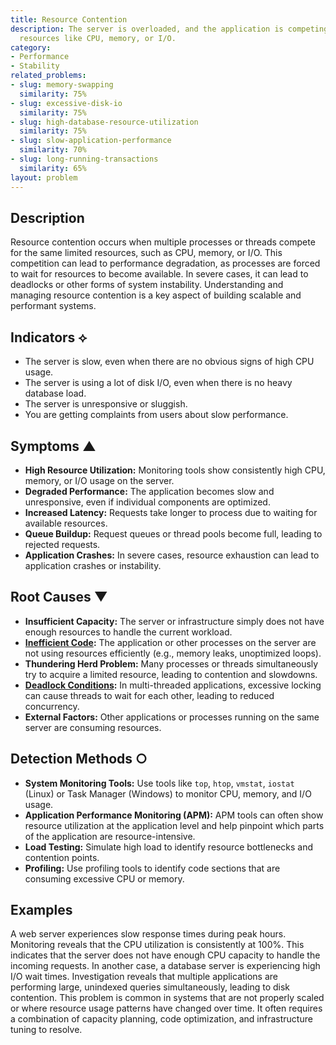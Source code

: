 ```yaml
---
title: Resource Contention
description: The server is overloaded, and the application is competing for limited
  resources like CPU, memory, or I/O.
category:
- Performance
- Stability
related_problems:
- slug: memory-swapping
  similarity: 75%
- slug: excessive-disk-io
  similarity: 75%
- slug: high-database-resource-utilization
  similarity: 75%
- slug: slow-application-performance
  similarity: 70%
- slug: long-running-transactions
  similarity: 65%
layout: problem
---
```


## Description
Resource contention occurs when multiple processes or threads compete for the same limited resources, such as CPU, memory, or I/O. This competition can lead to performance degradation, as processes are forced to wait for resources to become available. In severe cases, it can lead to deadlocks or other forms of system instability. Understanding and managing resource contention is a key aspect of building scalable and performant systems.

## Indicators ⟡
- The server is slow, even when there are no obvious signs of high CPU usage.
- The server is using a lot of disk I/O, even when there is no heavy database load.
- The server is unresponsive or sluggish.
- You are getting complaints from users about slow performance.

## Symptoms ▲

- **High Resource Utilization:** Monitoring tools show consistently high CPU, memory, or I/O usage on the server.
- **Degraded Performance:** The application becomes slow and unresponsive, even if individual components are optimized.
- **Increased Latency:** Requests take longer to process due to waiting for available resources.
- **Queue Buildup:** Request queues or thread pools become full, leading to rejected requests.
- **Application Crashes:** In severe cases, resource exhaustion can lead to application crashes or instability.

## Root Causes ▼

- **Insufficient Capacity:** The server or infrastructure simply does not have enough resources to handle the current workload.
- **[Inefficient Code](inefficient-code.md):** The application or other processes on the server are not using resources efficiently (e.g., memory leaks, unoptimized loops).
- **Thundering Herd Problem:** Many processes or threads simultaneously try to acquire a limited resource, leading to contention and slowdowns.
- **[Deadlock Conditions](deadlock-conditions.md):** In multi-threaded applications, excessive locking can cause threads to wait for each other, leading to reduced concurrency.
- **External Factors:** Other applications or processes running on the same server are consuming resources.

## Detection Methods ○

- **System Monitoring Tools:** Use tools like `top`, `htop`, `vmstat`, `iostat` (Linux) or Task Manager (Windows) to monitor CPU, memory, and I/O usage.
- **Application Performance Monitoring (APM):** APM tools can often show resource utilization at the application level and help pinpoint which parts of the application are resource-intensive.
- **Load Testing:** Simulate high load to identify resource bottlenecks and contention points.
- **Profiling:** Use profiling tools to identify code sections that are consuming excessive CPU or memory.

## Examples
A web server experiences slow response times during peak hours. Monitoring reveals that the CPU utilization is consistently at 100%. This indicates that the server does not have enough CPU capacity to handle the incoming requests. In another case, a database server is experiencing high I/O wait times. Investigation reveals that multiple applications are performing large, unindexed queries simultaneously, leading to disk contention. This problem is common in systems that are not properly scaled or where resource usage patterns have changed over time. It often requires a combination of capacity planning, code optimization, and infrastructure tuning to resolve.